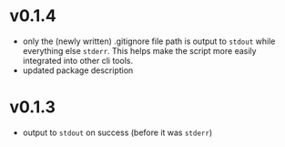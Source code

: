 # v0.1.4
- only the (newly written) .gitignore file path is output to `stdout` while everything
else `stderr`. This helps make the script more easily integrated into other cli
tools.
- updated package description

# v0.1.3
- output to `stdout` on success (before it was `stderr`)
